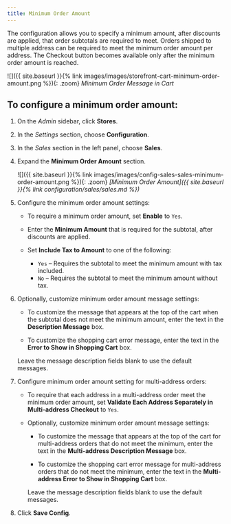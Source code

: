 ```yaml
---
title: Minimum Order Amount
---
```


The configuration allows you to specify a minimum amount, after discounts are applied, that order subtotals are required to meet. Orders shipped to multiple address can be required to meet the minimum order amount per address. The Checkout button becomes available only after the minimum order amount is reached.

![]({{ site.baseurl }}{% link images/images/storefront-cart-minimum-order-amount.png %}){: .zoom}
_Minimum Order Message in Cart_

## To configure a minimum order amount:

1. On the _Admin_ sidebar, click **Stores**.

1. In the _Settings_ section, choose **Configuration**.

1. In the _Sales_ section in the left panel, choose **Sales**.

1. Expand the **Minimum Order Amount** section.

    ![]({{ site.baseurl }}{% link images/images/config-sales-sales-minimum-order-amount.png %}){: .zoom}
    _[Minimum Order Amount]({{ site.baseurl }}{% link configuration/sales/sales.md %})_

1. Configure the minimum order amount settings:

    - To require a minimum order amount, set **Enable** to `Yes`.

    - Enter the **Minimum Amount** that is required for the subtotal, after discounts are applied.

    - Set **Include Tax to Amount** to one of the following:

        - `Yes` – Requires the subtotal to meet the minimum amount with tax included.
        - `No` – Requires the subtotal to meet the minimum amount without tax.

1. Optionally, customize minimum order amount message settings:

    - To customize the message that appears at the top of the cart when the subtotal does not meet the minimum amount, enter the text in the **Description Message** box.

    - To customize the shopping cart error message, enter the text in the **Error to Show in Shopping Cart** box.

    Leave the message description fields blank to use the default messages.

1. Configure minimum order amount setting for multi-address orders:

    - To require that each address in a multi-address order meet the minimum order amount, set **Validate Each Address Separately in Multi-address Checkout** to `Yes`.

    - Optionally, customize minimum order amount message settings:

       - To customize the message that appears at the top of the cart for multi-address orders that do not meet the minimum, enter the text in the **Multi-address Description Message** box.

       - To customize the shopping cart error message for multi-address orders that do not meet the minimum, enter the text in the **Multi-address Error to Show in Shopping Cart** box.

       Leave the message description fields blank to use the default messages.

1. Click **Save Config**.
